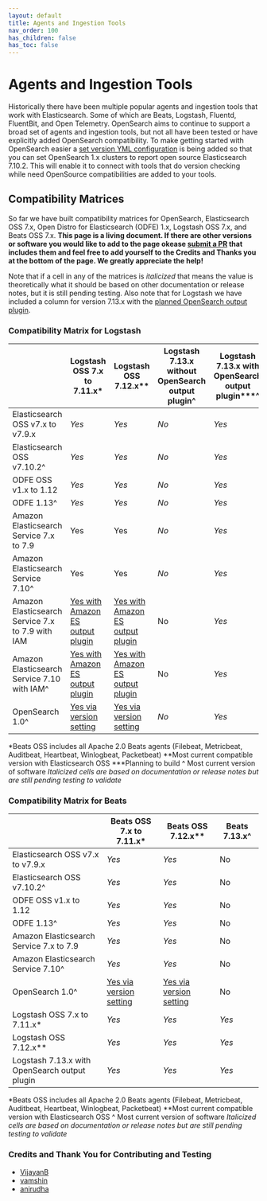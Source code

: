 ```yaml
---
layout: default
title: Agents and Ingestion Tools
nav_order: 100
has_children: false
has_toc: false
---
```


# Agents and Ingestion Tools

Historically there have been multiple popular agents and ingestion tools that work with Elasticsearch. Some of which are Beats, Logstash, Fluentd, FluentBit, and Open Telemetry. OpenSearch aims to continue to support a broad set of agents and ingestion tools, but not all have been tested or have explicitly added OpenSearch compatibility. To make getting started with OpenSearch easier a [set version YML configuration](https://github.com/opensearch-project/OpenSearch/issues/693) is being added so that you can set OpenSearch 1.x clusters to report open source Elasticsearch 7.10.2. This will enable it to connect with tools that do version checking while need OpenSource compatibilities are added to your tools.


## Compatibility Matrices

So far we have built compatibility matrices for OpenSearch, Elasticsearch OSS 7.x, Open Distro for Elasticsearch (ODFE) 1.x, Logstash OSS 7.x, and Beats OSS 7.x. **This page is a living document. If there are other versions or software you would like to add to the page okease [submit a PR](https://github.com/opensearch-project/documentation-website/edit/main/docs/agents-and-ingestion-tools/index.md) that includes them and feel free to add yourself to the Credits and Thanks you at the bottom of the page. We greatly appreciate the help!** 

Note that if a cell in any of the matrices is *italicized* that means the value is theoretically what it should be based on other documentation or release notes, but it is still pending testing. Also note that for Logstash we have included a column for version 7.13.x with the [planned OpenSearch output plugin](https://github.com/opensearch-project/OpenSearch/issues/820).

### Compatibility Matrix for Logstash

|	|Logstash OSS 7.x to 7.11.x*	|Logstash OSS 7.12.x**	|Logstash 7.13.x without OpenSearch output plugin^	|Logstash 7.13.x with OpenSearch output plugin***^	|
|---	|---	|---	|---	|---	|
|Elasticsearch OSS v7.x to v7.9.x	|*Yes*	|*Yes*	|*No*	|*Yes*	|
|Elasticsearch OSS v7.10.2^	|*Yes*	|*Yes*	|*No*	|*Yes*	|
|ODFE OSS v1.x to 1.12	|*Yes*	|*Yes*	|*No*	|*Yes*	|
|ODFE 1.13^	|*Yes*	|*Yes*	|*No*	|*Yes*	|
|Amazon Elasticsearch Service 7.x to 7.9	|Yes	|Yes	|*No*	|*Yes*	|
|Amazon Elasticsearch Service 7.10^	|Yes	|Yes	|*No*	|*Yes*	|
|Amazon Elasticsearch Service 7.x to 7.9 with IAM	|[Yes with Amazon ES output plugin](https://docs.aws.amazon.com/elasticsearch-service/latest/developerguide/es-managedomains-logstash.html)	|[Yes with Amazon ES output plugin](https://docs.aws.amazon.com/elasticsearch-service/latest/developerguide/es-managedomains-logstash.html)	|No	|*Yes*	|
|Amazon Elasticsearch Service 7.10 with IAM^	|[Yes with Amazon ES output plugin](https://docs.aws.amazon.com/elasticsearch-service/latest/developerguide/es-managedomains-logstash.html)	|[Yes with Amazon ES output plugin](https://docs.aws.amazon.com/elasticsearch-service/latest/developerguide/es-managedomains-logstash.html)	|No	|*Yes*	|
|OpenSearch 1.0^	|[Yes via version setting](https://github.com/opensearch-project/OpenSearch/issues/693)	|[Yes via version setting](https://github.com/opensearch-project/OpenSearch/issues/693)	|*No*	|*Yes*	|

*Beats OSS includes all Apache 2.0 Beats agents (Filebeat, Metricbeat, Auditbeat, Heartbeat, Winlogbeat, Packetbeat)
**Most current compatible version with Elasticsearch OSS
***Planning to build
^ Most current version of software
*Italicized cells are based on documentation or release notes but are still pending testing to validate*

### Compatibility Matrix for Beats

|	|Beats OSS 7.x to 7.11.x*	|Beats OSS 7.12.x**	|Beats 7.13.x^	|
|---	|---	|---	|---	|
|Elasticsearch OSS v7.x to v7.9.x	|*Yes*	|*Yes*	|No	|
|Elasticsearch OSS v7.10.2^	|*Yes*	|*Yes*	|No	|
|ODFE OSS v1.x to 1.12	|*Yes*	|*Yes*	|No	|
|ODFE 1.13^	|*Yes*	|*Yes*	|No	|
|Amazon Elasticsearch Service 7.x to 7.9	|*Yes*	|*Yes*	|No	|
|Amazon Elasticsearch Service 7.10^	|*Yes*	|*Yes*	|No	|
|OpenSearch 1.0^	|[Yes via version setting](https://github.com/opensearch-project/OpenSearch/issues/693)	|[Yes via version setting](https://github.com/opensearch-project/OpenSearch/issues/693)	|No	|
|Logstash OSS 7.x to 7.11.x*	|*Yes*	|*Yes*	|*Yes*	|
|Logstash OSS 7.12.x**	|*Yes*	|*Yes*	|*Yes*	|
|Logstash 7.13.x with OpenSearch output plugin	|*Yes*	|*Yes*	|*Yes*	|

*Beats OSS includes all Apache 2.0 Beats agents (Filebeat, Metricbeat, Auditbeat, Heartbeat, Winlogbeat, Packetbeat)
**Most current compatible version with Elasticsearch OSS
^ Most current version of software
*Italicized cells are based on documentation or release notes but are still pending testing to validate*

### Credits and Thank You for Contributing and Testing

* [VijayanB](https://github.com/VijayanB)
* [vamshin](https://github.com/vamshin)
* [anirudha](https://github.com/anirudha)
